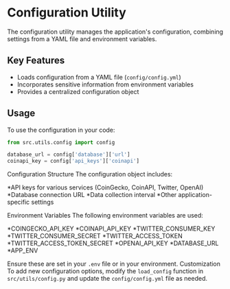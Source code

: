 # Configuration Utility

The configuration utility manages the application's configuration, combining settings from a YAML file and environment variables.

## Key Features

- Loads configuration from a YAML file (`config/config.yml`)
- Incorporates sensitive information from environment variables
- Provides a centralized configuration object

## Usage

To use the configuration in your code:

```python
from src.utils.config import config

database_url = config['database']['url']
coinapi_key = config['api_keys']['coinapi']
```

Configuration Structure
The configuration object includes:

*API keys for various services (CoinGecko, CoinAPI, Twitter, OpenAI)
*Database connection URL
*Data collection interval
*Other application-specific settings

Environment Variables
The following environment variables are used:

*COINGECKO_API_KEY
*COINAPI_API_KEY
*TWITTER_CONSUMER_KEY
*TWITTER_CONSUMER_SECRET
*TWITTER_ACCESS_TOKEN
*TWITTER_ACCESS_TOKEN_SECRET
*OPENAI_API_KEY
*DATABASE_URL
*APP_ENV

Ensure these are set in your `.env` file or in your environment.
Customization
To add new configuration options, modify the `load_config` function in `src/utils/config.py` and update the `config/config.yml` file as needed.